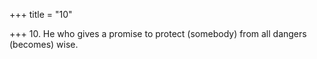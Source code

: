 +++
title = "10"

+++
10. He who gives a promise to protect (somebody) from all dangers (becomes) wise.
